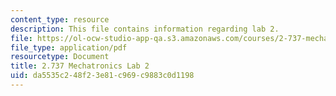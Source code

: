 ```yaml
---
content_type: resource
description: This file contains information regarding lab 2.
file: https://ol-ocw-studio-app-qa.s3.amazonaws.com/courses/2-737-mechatronics-fall-2014/da5535c248f23e81c969c9883c0d1198_MIT2_737F14_Lab2.pdf
file_type: application/pdf
resourcetype: Document
title: 2.737 Mechatronics Lab 2
uid: da5535c2-48f2-3e81-c969-c9883c0d1198
---
```

